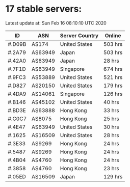 # 17 stable servers:

Latest update at: Sun Feb 16 08:10:10 UTC 2020

| ID | ASN | Server Country | Online |
| -- | --- | -------------- | ------ |
| #.D09B | AS174 | United States | 503 hrs |
| #.2A79 | AS63949 | Japan | 503 hrs |
| #.42A0 | AS63949 | Japan | 28 hrs |
| #.7F1D | AS63949 | Singapore | 674 hrs |
| #.9FC3 | AS53889 | United States | 521 hrs |
| #.D827 | AS20150 | United States | 179 hrs |
| #.4DA9 | AS14061 | Singapore | 126 hrs |
| #.B146 | AS45102 | United States | 40 hrs |
| #.BD3E | AS63888 | Hong Kong | 33 hrs |
| #.C0C7 | AS8075 | Hong Kong | 25 hrs |
| #.4E47 | AS63949 | United States | 30 hrs |
| #.1625 | AS16509 | United States | 28 hrs |
| #.3E33 | AS9269 | Hong Kong | 24 hrs |
| #.5487 | AS9269 | Hong Kong | 24 hrs |
| #.4B04 | AS4760 | Hong Kong | 24 hrs |
| #.3858 | AS4760 | Hong Kong | 23 hrs |
| #.05ED | AS16509 | Japan | 129 hrs |

